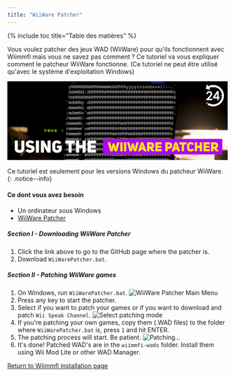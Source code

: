 ```yaml
---
title: "WiiWare Patcher"
---
```


{% include toc title="Table des matières" %}

Vous voulez patcher des jeux WAD (WiiWare) pour qu'ils fonctionnent avec Wiimmfi mais vous ne savez pas comment ? Ce tutoriel va vous expliquer comment le patcheur WiiWare fonctionne. (Ce tutoriel ne peut être utilisé qu'avec le système d'exploitation Windows)

![Using the WiiWare Patcher](/images/rc24_using_the_wiiware_patcher.jpg)

Ce tutoriel est seulement pour les versions Windows du patcheur WiiWare.
{: .notice--info}

#### Ce dont vous avez besoin

* Un ordinateur sous Windows
* [WiiWare Patcher](https://github.com/RiiConnect24/WiiWare-Patcher/releases)

##### Section I - Downloading WiiWare Patcher

1. Click the link above to go to the GitHub page where the patcher is.
2. Download `WiiWarePatcher.bat`.

##### Section II - Patching WiiWare games

1. On Windows, run `WiiWarePatcher.bat`. ![WiiWare Patcher Main Menu](/images/WiiWare-Patcher/1.JPG)
2. Press any key to start the patcher.
3. Select if you want to patch your games or if you want to download and patch `Wii Speak Channel`. ![Select patching mode](/images/WiiWare-Patcher/2.JPG)
4. If you're patching your own games, copy them (.WAD files) to the folder where `WiiWarePatcher.bat` is, press `1` and hit ENTER.
5. The patching process will start. Be patient. ![Patching...](/images/WiiWare-Patcher/3.JPG)
6. It's done! Patched WAD's are in the `wiimmfi-wads` folder. Install them using Wii Mod Lite or other WAD Manager.

[Return to Wiimmfi installation page](wiimmfi)
